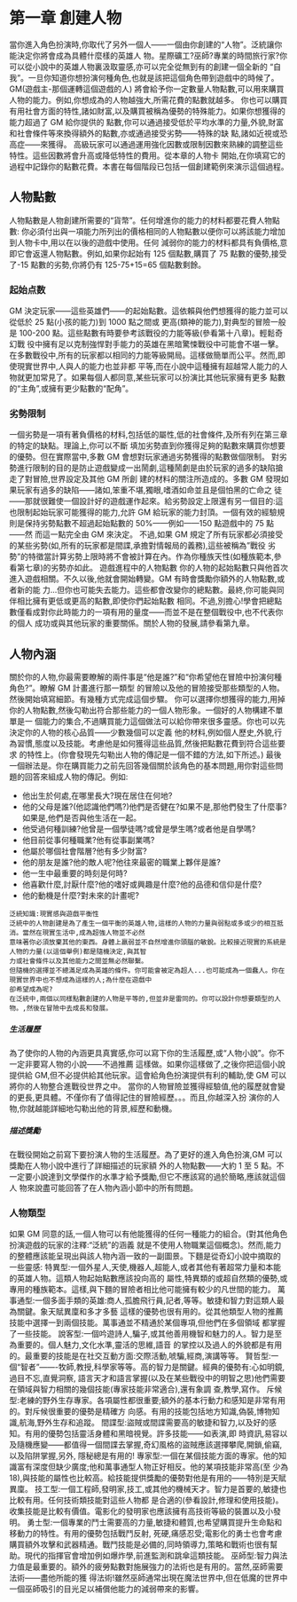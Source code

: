 # 第一章 創建人物

當你進入角色扮演時,你取代了另外一個人——一個由你創建的“人物”。泛統讓你能決定你將會成為具體什麼樣的英雄人 物。星際礦工?巫師?專業的時間旅行家?你可以從小說中的英雄人物裏汲取靈感,亦可以完全從無到有的創建一個全新的 “自我”。一旦你知道你想扮演何種角色,也就是該把這個角色帶到遊戲中的時候了。GM\(遊戲主-那個運轉這個遊戲的人\) 將會給予你一定數量人物點數,可以用來購買人物的能力。例如,你想成為的人物越強大,所需花費的點數就越多。 你也可以購買有用社會方面的特性,諸如財富,以及購買被稱為優勢的特殊能力。如果你想獲得的能力超過了 GM 給你提供的 點數,你可以通過接受低於平均水準的力量,外貌,財富和社會條件等來換得額外的點數,亦或通過接受劣勢——特殊的缺 點,諸如近視或恐高症——來獲得。 高級玩家可以通過運用強化因數或限制因數來熟練的調整這些特性。這些因數將會升高或降低特性的費用。從本章的人物卡 開始,在你填寫它的過程中記錄你的點數花費。本書在每個階段已包括一個創建範例來演示這個過程。

## 人物點數

人物點數是人物創建所需要的“貨幣”。任何增進你的能力的材料都要花費人物點數: 你必須付出與一項能力所列出的價格相同的人物點數以便你可以將該能力增加到人物卡中,用以在以後的遊戲中使用。任何 減弱你的能力的材料都具有負價格,意即它會返還人物點數。例如,如果你起始有 125 個點數,購買了 75 點數的優勢,接受 了-15 點數的劣勢,你將仍有 125-75+15=65 個點數剩餘。

### 起始点数

GM 決定玩家——這些英雄們——的起始點數。這依賴與他們想獲得的能力並可以從低於 25 點\(小孩的能力\)到 1000 點之間或 更高\(類神的能力\),對典型的冒險一般是 100-200 點。這些點數有時要參考該戰役的力能等級\(參看第十八章\)。輕鬆奇幻戰 役中擁有足以克制強悍對手能力的英雄在黑暗驚悚戰役中可能會不堪一擊。 在多數戰役中,所有的玩家都以相同的力能等級開局。這樣做簡單而公平。然而,即使現實世界中,人與人的能力也並非都 平等,而在小說中這種擁有超越常人能力的人物就更加常見了。如果每個人都同意,某些玩家可以扮演比其他玩家擁有更多 點數的“主角”,或擁有更少點數的“配角”。

### 劣勢限制

一個劣勢是一項有著負價格的材料,包括低的屬性,低的社會條件,及所有列在第三章的特定的缺點。理論上,你可以不斷 填加劣勢直到你獲得足夠的點數來購買你想要的優勢。但在實際當中,多數 GM 會想對玩家通過劣勢獲得的點數做個限制。 對劣勢進行限制的目的是防止遊戲變成一出鬧劇,這種鬧劇是由於玩家的過多的缺陷搶走了對冒險,世界設定及其他 GM 所創 建的材料的關注所造成的。多數 GM 發現如果玩家有過多的缺陷——諸如,笨重不堪,獨眼,嗜酒如命並且是個怕黑的亡命之 徒——那就很難使一個設計好的遊戲運作起來。給劣勢設定上限還有另一個目的:這也限制起始玩家可能獲得的能力,允許 GM 給玩家的能力封頂。一個有效的經驗規則是保持劣勢點數不超過起始點數的 50%——例如——150 點遊戲中的 75 點——然 而這一點完全由 GM 來決定。 不過,如果 GM 規定了所有玩家都必須接受的某些劣勢\(如,所有的玩家都是間諜,承擔對情報局的義務\),這些被稱為”戰役 劣勢”的特徵當計算劣勢上限時將不會被計算在內。作為你種族天性\(如種族範本,參看第七章\)的劣勢亦如此。 遊戲進程中的人物點數 你的人物的起始點數只與他首次進入遊戲相關。不久以後,他就會開始轉變。GM 有時會獎勵你額外的人物點數,或者新的能 力...但你也可能失去能力。這些都會改變你的總點數。最終,你可能與同伴相比擁有更低或更高的點數,即使你們起始點數 相同。不過,別擔心!學會把總點數僅看成對你此時能力的一項有用的量度——而並不是在整個戰役中,也不代表你的個人 成功或與其他玩家的重要關係。關於人物的發展,請參看第九章。

## 人物內涵

關於你的人物,你最需要瞭解的兩件事是“他是誰?”和“你希望他在冒險中扮演何種角色?”。瞭解 GM 計畫進行那一類型 的冒險以及他的冒險接受那些類型的人物。然後開始填寫細節。有幾種方式完成這個步驟。 你可以選擇你想獲得的能力,用掉你的人物點數,然後勾勒出符合那些能力的一個人物形象。一個好的人物構建不單單是一 個能力的集合,不過購買能力這個做法可以給你帶來很多靈感。你也可以先決定你的人物的核心品質——少數幾個可以定義 他的材料,例如個人歷史,外貌,行為習慣,態度以及技能。考慮他是如何獲得這些品質,然後把點數花費到符合這些要求 的特性上。\(你會發現先勾勒出人物的傳記是一個不錯的方法,如下所述。\) 最後一個辦法是。你在購買能力之前先回答幾個關於該角色的基本問題,用你對這些問題的回答來組成人物的傳記。例如:

* 他出生於何處,在哪里長大?現在居住在何地? 
* 他的父母是誰?\(他認識他們嗎?\)他們是否健在?如果不是,那他們發生了什麼事?如果是,他們是否與他生活在一起。 
* 他受過何種訓練?他曾是一個學徒嗎?或曾是學生嗎?或者他是自學嗎?
* 他目前從事何種職業?他有從事副業嗎?
* 他屬於哪個社會階層?他有多少財富? 
* 他的朋友是誰?他的敵人呢?他往來最密的職業上夥伴是誰? 
* 他一生中最重要的時刻是何時? 
* 他喜歡什麼,討厭什麼?他的嗜好或興趣是什麼?他的品德和信仰是什麼? 
* 他的動機是什麼?對未來的計畫呢?

 

```text
泛統知識:現實感與遊戲平衡性
泛統中的人物創建是為了產生一個平衡的英雄人物,這樣的人物的力量與弱點或多或少的相互抵消。當然在現實生活中,成為超強人物並不必然
意味著你必須放棄其他的東西。身體上羸弱並不自然增進你頭腦的敏銳。比較接近現實的系統是人物的力量(以這個舉例)都是隨機決定,與其智
力或社會條件以及其他能力之間並無必然聯繫。
但隨機的選擇並不總滿足成為英雄的條件。你可能會被定為超人...也可能成為一個蠢人。你在現實世界中也不想成為這樣的人;為什麼在遊戲中
卻希望成為呢?
在泛統中,兩個以同樣點數創建的人物是平等的,但並非是雷同的。你可以設計你想要類型的人物。,然後在冒險中去成長和發展。
```
##### 生活履歷
為了使你的人物的內涵更具真實感,你可以寫下你的生活履歷,或“人物小說”。你不一定非要寫人物的小說——不過推薦
這樣做。如果你這樣做了,之後你把這個小說提供給 GM,但不必提供給其他玩家。這會給角色扮演提供有利的輔助,使 GM
可以將你的人物整合進戰役世界之中。
當你的人物冒險並獲得經驗值,他的履歷就會變的更長,更具體。不僅你有了值得記住的冒險經歷。。。而且,你越深入扮
演你的人物,你就越能詳細地勾勒出他的背景,經歷和動機。
##### 描述獎勵
在戰役開始之前寫下要扮演人物的生活履歷。為了更好的進入角色扮演,GM 可以獎勵在人物小說中進行了詳細描述的玩家額
外的人物點數——大約 1 至 5 點。不一定要小說達到文學傑作的水準才給予獎勵,但它不應該寫的過於簡略,應該就這個人
物來說盡可能回答了在人物內涵小節中的所有問題。

### 人物類型
如果 GM 同意的話,一個人物可以有他能獲得的任何一種能力的組合。(對其他角色扮演遊戲的玩家的注釋:“泛統”的涵義
就是不使用人物職業這個概念)。然而,能力的整體應該能呈現出與該人物內涵一致的一副圖景。下麵是從奇幻小說中摘取的
一些靈感:
特異型:一個外星人,天使,機器人,超能人,或者其他有著超常力量和本能的英雄人物。這類人物起始點數應該投向高的
屬性,特異類的或超自然類的優勢,或專用的種族範本。這樣,與下麵的冒險者相比他可能擁有較少的凡世間的能力。
萬事通型:一個多面手類的英雄:商人,孤膽飛行員,記者,等等。敏捷和智力對這類人最為關鍵。象天賦異廩和多才多藝
這樣的優勢也很有用的。從其他類型人物的推薦技能中選擇一到兩個技能。萬事通並不精通於某個專項,但他們在多個領域
都掌握了一些技能。
說客型:一個吟遊詩人,騙子,或其他善用機智和魅力的人。智力是至為重要的。個人魅力,文化水準,靈活的思維,語音
的掌控以及過人的外貌都是有用的。最重要的技能是在社交互動方面:交際活動,唬騙,經商,演講等等。
賢哲型:一個“智者”——-牧師,教授,科學家等等。高的智力是關鍵。經典的優勢有:心如明鏡,過目不忘,直覺洞察,
語言天才和語言掌握(以及在某些戰役中的明智之思)他們需要在領域與智力相關的幾個技能(專家技能非常適合),還有象調
查,教學,寫作。
斥候型:老練的野外生存專家。各項屬性都很重要;額外的基本行動力和感知是非常有用的。對斥候很重要的優勢是精確方
向感。有用的技能包括地方知識,偽裝,博物知識,航海,野外生存和追蹤。
間諜型:盜賊或間諜需要高的敏捷和智力,以及好的感知。有用的優勢包括靈活身體和黑暗視覺。許多技能——如表演,即
時資訊,易容以及隨機應變——都值得一個間諜去掌握,奇幻風格的盜賊應該選擇攀爬,開鎖,偷竊,以及陷阱掌握,另外,
隱秘總是有用的!
專家型:一個在某個技能方面的專家。他的知識富有深度但缺少廣度;他和萬事通型人物正好相反。他的某項技能非常高(至
少為 18),與技能的屬性也比較高。給技能提供獎勵的優勢對他是有用的——特別是天賦異廩。
技工型:一個工程師,發明家,技工,或其他的機械天才。智力是首要的,敏捷也比較有用。任何技術類技能對這些人物都
是合適的(參看設計,修理和使用技能)。收集技能是比較有價值。電影化的發明家也應該擁有高技術等級的裝置以及小發明。
勇士型:一個專業的鬥士需要高的力量,敏捷和體質,也希望購買提升生命點和移動力的特性。有用的優勢包括戰鬥反射,
死硬,痛感忍受;電影化的勇士也會考慮購買額外攻擊和武器精通。戰鬥技能是必備的,同時領導力,策略和戰術也很有幫
助。現代的指揮官會增加例如爆炸學,前進監測和跳傘這類技能。
巫師型:智力與法力值是最重要的。額外的疲勞點數對施展強力的法術也是有用的。當然,巫師需要法術——盡他所能的獲
得法術!雖然巫師通常出現在魔法世界中,但在低魔的世界中一個巫師吸引的目光足以補償他能力的減弱帶來的影響。
